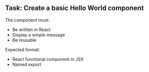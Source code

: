 ## Task: Create a basic Hello World component

The component must:
- Be written in React
- Display a simple message
- Be reusable

Expected format:
- React functional component in JSX
- Named export